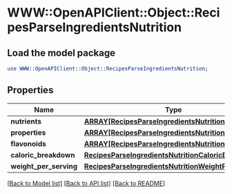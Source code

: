 # WWW::OpenAPIClient::Object::RecipesParseIngredientsNutrition

## Load the model package
```perl
use WWW::OpenAPIClient::Object::RecipesParseIngredientsNutrition;
```

## Properties
Name | Type | Description | Notes
------------ | ------------- | ------------- | -------------
**nutrients** | [**ARRAY[RecipesParseIngredientsNutritionNutrients]**](RecipesParseIngredientsNutritionNutrients.md) |  | 
**properties** | [**ARRAY[RecipesParseIngredientsNutritionProperties]**](RecipesParseIngredientsNutritionProperties.md) |  | 
**flavonoids** | [**ARRAY[RecipesParseIngredientsNutritionProperties]**](RecipesParseIngredientsNutritionProperties.md) |  | 
**caloric_breakdown** | [**RecipesParseIngredientsNutritionCaloricBreakdown**](RecipesParseIngredientsNutritionCaloricBreakdown.md) |  | 
**weight_per_serving** | [**RecipesParseIngredientsNutritionWeightPerServing**](RecipesParseIngredientsNutritionWeightPerServing.md) |  | 

[[Back to Model list]](../README.md#documentation-for-models) [[Back to API list]](../README.md#documentation-for-api-endpoints) [[Back to README]](../README.md)


